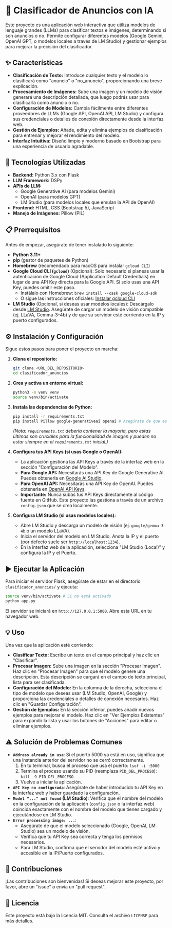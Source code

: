 # 🤖 Clasificador de Anuncios con IA

Este proyecto es una aplicación web interactiva que utiliza modelos de lenguaje grandes (LLMs) para clasificar textos e imágenes, determinando si son anuncios o no. Permite configurar diferentes modelos (Google Gemini, OpenAI GPT, o modelos locales a través de LM Studio) y gestionar ejemplos para mejorar la precisión del clasificador.

## ✨ Características

*   **Clasificación de Texto:** Introduce cualquier texto y el modelo lo clasificará como "anuncio" o "no_anuncio", proporcionando una breve explicación.
*   **Procesamiento de Imágenes:** Sube una imagen y un modelo de visión generará una descripción detallada, que luego podrás usar para clasificarla como anuncio o no.
*   **Configuración de Modelos:** Cambia fácilmente entre diferentes proveedores de LLMs (Google API, OpenAI API, LM Studio) y configura sus credenciales o detalles de conexión directamente desde la interfaz web.
*   **Gestión de Ejemplos:** Añade, edita y elimina ejemplos de clasificación para entrenar y mejorar el rendimiento del modelo.
*   **Interfaz Intuitiva:** Diseño limpio y moderno basado en Bootstrap para una experiencia de usuario agradable.

## 🚀 Tecnologías Utilizadas

*   **Backend:** Python 3.x con Flask
*   **LLM Framework:** DSPy
*   **APIs de LLM:**
    *   Google Generative AI (para modelos Gemini)
    *   OpenAI (para modelos GPT)
    *   LM Studio (para modelos locales que emulan la API de OpenAI)
*   **Frontend:** HTML, CSS (Bootstrap 5), JavaScript
*   **Manejo de Imágenes:** Pillow (PIL)

## 📋 Prerrequisitos

Antes de empezar, asegúrate de tener instalado lo siguiente:

*   **Python 3.11+**
*   **pip** (gestor de paquetes de Python)
*   **Homebrew** (recomendado para macOS para instalar `gcloud CLI`)
*   **Google Cloud CLI (`gcloud`)** (Opcional): Solo necesario si planeas usar la autenticación de Google Cloud (Application Default Credentials) en lugar de una API Key directa para la Google API. Si solo usas una API Key, puedes omitir este paso.
    *   Instálalo con Homebrew: `brew install --cask google-cloud-sdk`
    *   O sigue las instrucciones oficiales: [Instalar gcloud CLI](https://cloud.google.com/sdk/docs/install)
*   **LM Studio** (Opcional, si deseas usar modelos locales): Descárgalo desde [LM Studio](https://lmstudio.ai/). Asegúrate de cargar un modelo de visión compatible (ej. LLaVA, Gemma-3-4b) y de que su servidor esté corriendo en la IP y puerto configurados.

## ⚙️ Instalación y Configuración

Sigue estos pasos para poner el proyecto en marcha:

1.  **Clona el repositorio:**
    ```bash
    git clone <URL_DEL_REPOSITORIO>
    cd clasificador_anuncios
    ```

2.  **Crea y activa un entorno virtual:**
    ```bash
    python3 -m venv venv
    source venv/bin/activate
    ```

3.  **Instala las dependencias de Python:**
    ```bash
    pip install -r requirements.txt
    pip install Pillow google-generativeai openai # Asegúrate de que estas estén instaladas
    ```
    *(Nota: `requirements.txt` debería contener la mayoría, pero estas últimas son cruciales para la funcionalidad de imagen y pueden no estar siempre en el `requirements.txt` inicial.)*

4.  **Configura tus API Keys (si usas Google o OpenAI):**
    *   La aplicación gestiona las API Keys a través de la interfaz web en la sección "Configuración del Modelo".
    *   **Para Google API:** Necesitarás una API Key de Google Generative AI. Puedes obtenerla en [Google AI Studio](https://aistudio.google.com/app/apikey).
    *   **Para OpenAI API:** Necesitarás una API Key de OpenAI. Puedes obtenerla en [OpenAI API Keys](https://platform.openai.com/api-keys).
    *   **Importante:** Nunca subas tus API Keys directamente al código fuente en GitHub. Este proyecto las gestiona a través de un archivo `config.json` que se crea localmente.

5.  **Configura LM Studio (si usas modelos locales):**
    *   Abre LM Studio y descarga un modelo de visión (ej. `google/gemma-3-4b` o un modelo LLaVA).
    *   Inicia el servidor del modelo en LM Studio. Anota la IP y el puerto (por defecto suele ser `http://localhost:1234`).
    *   En la interfaz web de la aplicación, selecciona "LM Studio (Local)" y configura la IP y el Puerto.

## ▶️ Ejecutar la Aplicación

Para iniciar el servidor Flask, asegúrate de estar en el directorio `clasificador_anuncios/` y ejecuta:

```bash
source venv/bin/activate # Si no está activado
python app.py
```

El servidor se iniciará en `http://127.0.0.1:5000`. Abre esta URL en tu navegador web.

## 💡 Uso

Una vez que la aplicación esté corriendo:

*   **Clasificar Texto:** Escribe un texto en el campo principal y haz clic en "Clasificar".
*   **Procesar Imagen:** Sube una imagen en la sección "Procesar Imagen". Haz clic en "Procesar Imagen" para que el modelo genere una descripción. Esta descripción se cargará en el campo de texto principal, lista para ser clasificada.
*   **Configuración del Modelo:** En la columna de la derecha, selecciona el tipo de modelo que deseas usar (LM Studio, OpenAI, Google) y proporciona las credenciales o detalles de conexión necesarios. Haz clic en "Guardar Configuración".
*   **Gestión de Ejemplos:** En la sección inferior, puedes añadir nuevos ejemplos para mejorar el modelo. Haz clic en "Ver Ejemplos Existentes" para expandir la lista y usar los botones de "Acciones" para editar o eliminar ejemplos.

## ⚠️ Solución de Problemas Comunes

*   **`Address already in use`**: Si el puerto 5000 ya está en uso, significa que una instancia anterior del servidor no se cerró correctamente.
    1.  En tu terminal, busca el proceso que usa el puerto: `lsof -i :5000`
    2.  Termina el proceso usando su PID (reemplaza `PID_DEL_PROCESO`): `kill -9 PID_DEL_PROCESO`
    3.  Vuelve a iniciar la aplicación.
*   **`API Key no configurada`**: Asegúrate de haber introducido tu API Key en la interfaz web y haber guardado la configuración.
*   **`Model "..." not found` (LM Studio)**: Verifica que el nombre del modelo en la configuración de la aplicación (`config.json` o la interfaz web) coincida exactamente con el nombre del modelo que tienes cargado y ejecutándose en LM Studio.
*   **`Error processing image: ...`**:
    *   Asegúrate de que el modelo seleccionado (Google, OpenAI, LM Studio) sea un modelo de visión.
    *   Verifica que tu API Key sea correcta y tenga los permisos necesarios.
    *   Para LM Studio, confirma que el servidor del modelo esté activo y accesible en la IP/Puerto configurados.

## 🤝 Contribuciones

¡Las contribuciones son bienvenidas! Si deseas mejorar este proyecto, por favor, abre un "issue" o envía un "pull request".

## 📄 Licencia

Este proyecto está bajo la licencia MIT. Consulta el archivo `LICENSE` para más detalles.
